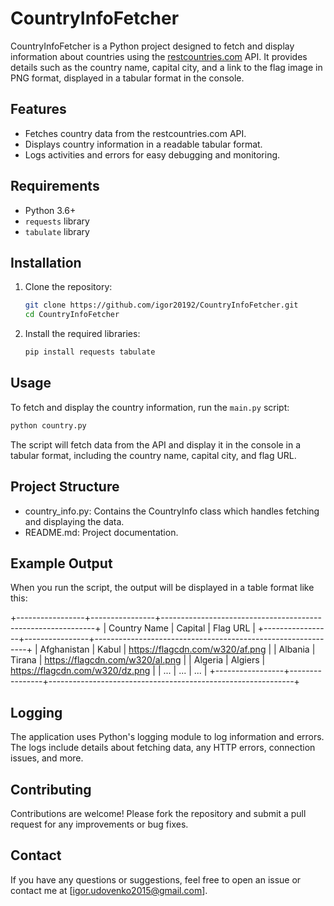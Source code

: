 # CountryInfoFetcher

CountryInfoFetcher is a Python project designed to fetch and display information about countries using the [restcountries.com](https://restcountries.com) API. It provides details such as the country name, capital city, and a link to the flag image in PNG format, displayed in a tabular format in the console.

## Features

- Fetches country data from the restcountries.com API.
- Displays country information in a readable tabular format.
- Logs activities and errors for easy debugging and monitoring.

## Requirements

- Python 3.6+
- `requests` library
- `tabulate` library

## Installation

1. Clone the repository:
    ```bash
    git clone https://github.com/igor20192/CountryInfoFetcher.git
    cd CountryInfoFetcher
    ```

2. Install the required libraries:
    ```bash
    pip install requests tabulate
    ```

## Usage

To fetch and display the country information, run the `main.py` script:

```bash
python country.py 
```

The script will fetch data from the API and display it in the console in a tabular format, including the country name, capital city, and flag URL.


## Project Structure

- country_info.py: Contains the CountryInfo class which handles fetching and displaying the data.
- README.md: Project documentation.

## Example Output

When you run the script, the output will be displayed in a table format like this:

+-----------------+----------------+-------------------------------------------------------------+
| Country Name    | Capital        | Flag URL                                                    |
+-----------------+----------------+-------------------------------------------------------------+
| Afghanistan     | Kabul          | https://flagcdn.com/w320/af.png                             |
| Albania         | Tirana         | https://flagcdn.com/w320/al.png                             |
| Algeria         | Algiers        | https://flagcdn.com/w320/dz.png                             |
| ...             | ...            | ...                                                         |
+-----------------+----------------+-------------------------------------------------------------+

## Logging

The application uses Python's logging module to log information and errors. The logs include details about fetching data, any HTTP errors, connection issues, and more.

## Contributing

Contributions are welcome! Please fork the repository and submit a pull request for any improvements or bug fixes.

## Contact

If you have any questions or suggestions, feel free to open an issue or contact me at [igor.udovenko2015@gmail.com].